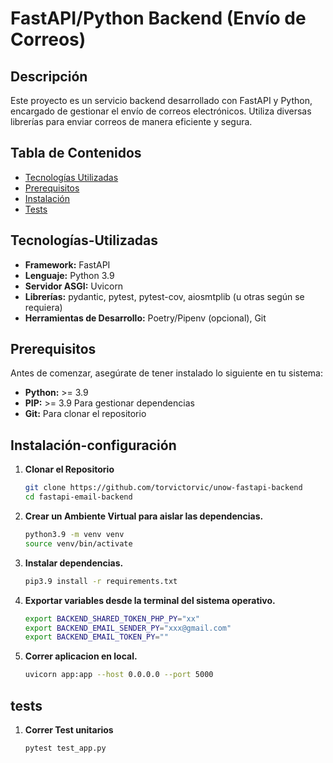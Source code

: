 

# FastAPI/Python Backend (Envío de Correos)

## Descripción

Este proyecto es un servicio backend desarrollado con FastAPI y Python, encargado de gestionar el envío de correos electrónicos. Utiliza diversas librerías para enviar correos de manera eficiente y segura.

## Tabla de Contenidos

- [Tecnologías Utilizadas](#tecnologías-utilizadas)
- [Prerequisitos](#prerequisitos)
- [Instalación](#instalación-configuración)
- [Tests](#tests)

## Tecnologías-Utilizadas

- **Framework:** FastAPI
- **Lenguaje:** Python 3.9
- **Servidor ASGI:** Uvicorn
- **Librerías:** pydantic, pytest, pytest-cov, aiosmtplib (u otras según se requiera)
- **Herramientas de Desarrollo:** Poetry/Pipenv (opcional), Git

## Prerequisitos

Antes de comenzar, asegúrate de tener instalado lo siguiente en tu sistema:

- **Python:** >= 3.9
- **PIP:** >= 3.9 Para gestionar dependencias
- **Git:** Para clonar el repositorio

## Instalación-configuración

1. **Clonar el Repositorio**

   ```bash
   git clone https://github.com/torvictorvic/unow-fastapi-backend
   cd fastapi-email-backend

2. **Crear un Ambiente Virtual para aislar las dependencias.**

   ```bash
   python3.9 -m venv venv
   source venv/bin/activate


3. **Instalar dependencias.**

   ```bash
   pip3.9 install -r requirements.txt


4. **Exportar variables desde la terminal del sistema operativo.**

   ```bash
   export BACKEND_SHARED_TOKEN_PHP_PY="xx"
   export BACKEND_EMAIL_SENDER_PY="xxx@gmail.com"
   export BACKEND_EMAIL_TOKEN_PY=""

5. **Correr aplicacion en local.**
   ```bash
   uvicorn app:app --host 0.0.0.0 --port 5000


## tests

1. **Correr Test unitarios**
   ```bash
   pytest test_app.py
